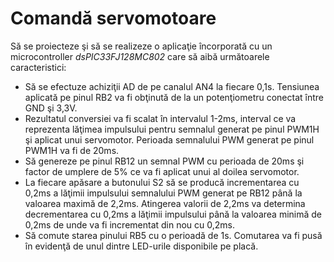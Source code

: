 # Comandă servomotoare

Să se proiecteze şi să se realizeze o aplicaţie încorporată cu un microcontroller _dsPIC33FJ128MC802_ care să aibă următoarele caracteristici:
  - Să se efectuze achiziţii AD de pe canalul AN4 la fiecare 0,1s. Tensiunea aplicată pe pinul RB2 va fi obţinută de la un potenţiometru conectat între GND şi 3,3V.
  - Rezultatul conversiei va fi scalat în intervalul 1-2ms, interval ce va reprezenta lăţimea impulsului pentru semnalul generat pe pinul PWM1H şi aplicat unui servomotor. Perioada semnalului PWM generat pe pinul PWM1H va fi de 20ms.
  - Să genereze pe pinul RB12 un semnal PWM cu perioada de 20ms şi factor de umplere de 5% ce va fi aplicat unui al doilea servomotor.
  - La fiecare apăsare a butonului S2 să se producă incrementarea cu 0,2ms a lăţimii impulsului semnalului PWM generat pe RB12 până la valoarea maximă de 2,2ms. Atingerea valorii de 2,2ms va determina decrementarea cu 0,2ms a lăţimii impulsului până la valoarea minimă de 0,2ms de unde va fi incrementat din nou cu 0,2ms.
  - Să comute starea pinului RB5 cu o perioadă de 1s. Comutarea va fi pusă în evidenţă de unul dintre LED-urile disponibile pe placă. 
